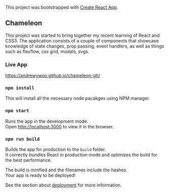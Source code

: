 This project was bootstrapped with [Create React App](https://github.com/facebook/create-react-app).

## Chameleon

This project was started to bring together my recent learning of React and CSS3. The application consists of a couple of components that showcase knowledge of state changes, prop passing, event handlers, as well as things such as flexflow, css grid, modals, svgs.

### Live App

https://andrewywoo.github.io/chameleon-gh/

### `npm install`

This will install all the necessary node pacakges using NPM manager.

### `npm start`

Runs the app in the development mode.<br>
Open [http://localhost:3000](http://localhost:3000) to view it in the browser.

### `npm run build`

Builds the app for production to the `build` folder.<br>
It correctly bundles React in production mode and optimizes the build for the best performance.

The build is minified and the filenames include the hashes.<br>
Your app is ready to be deployed!

See the section about [deployment](https://facebook.github.io/create-react-app/docs/deployment) for more information.
